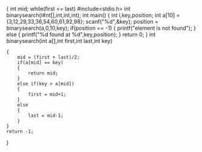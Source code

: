 
{
    int mid;
    while(first <= last) #include<stdio.h>
int binarysearch(i#nt[],int,int,int);
int main()
{
    int i,key,position;
    int a[10] = {3,12,29,33,36,54,60,61,92,98};
    scanf("%d",&key);
    position = binarysearch(a,0,10,key);
    if(position == -1)
    {
        printf("element is not found");
    }
    else
    {
        printf("%d found at %d",key,position);
    }
    return 0;
}
int binarysearch(int a[],int first,int last,int key)

    {
        mid = (first + last)/2;
        if(a[mid] == key)
        {
            return mid;
        }
        else if(key > a[mid])
        {
            first = mid+1;
        }
        else
        {
            last = mid-1;
        }
    }
    return -1;
}





